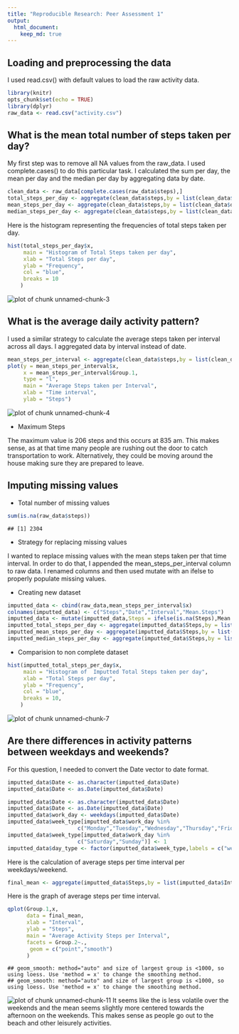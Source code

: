 ```yaml
---
title: "Reproducible Research: Peer Assessment 1"
output: 
  html_document:
    keep_md: true
---
```


## Loading and preprocessing the data
I used read.csv() with default values to load the raw activity data.


```r
library(knitr)
opts_chunk$set(echo = TRUE)
library(dplyr)
raw_data <- read.csv("activity.csv")
```

## What is the mean total number of steps taken per day?

My first step was to remove all NA values from the raw_data. I used complete.cases() to do this particular task.
I calculated the sum per day, the mean per day and the median per day by aggregating data by date.


```r
clean_data <- raw_data[complete.cases(raw_data$steps),]
total_steps_per_day <- aggregate(clean_data$steps,by = list(clean_data$date),FUN = sum)
mean_steps_per_day <- aggregate(clean_data$steps,by = list(clean_data$date),FUN = mean)
median_steps_per_day <- aggregate(clean_data$steps,by = list(clean_data$date),FUN = median)
```

Here is the histogram representing the frequencies of total steps taken per day.

```r
hist(total_steps_per_day$x,
     main = "Histogram of Total Steps taken per day",
     xlab = "Total Steps per day",
     ylab = "Frequency",
     col = "blue",
     breaks = 10
    )
```

![plot of chunk unnamed-chunk-3](figure/unnamed-chunk-3-1.png) 

## What is the average daily activity pattern?

I used a similar strategy to calculate the average steps taken per interval across all days. 
I aggregated data by interval instead of date.


```r
mean_steps_per_interval <- aggregate(clean_data$steps,by = list(clean_data$interval),FUN = mean)
plot(y = mean_steps_per_interval$x, 
     x = mean_steps_per_interval$Group.1,
     type = "l",
     main = "Average Steps taken per Interval",
     xlab = "Time interval",
     ylab = "Steps")
```

![plot of chunk unnamed-chunk-4](figure/unnamed-chunk-4-1.png) 

* Maximum Steps

The maximum value is 206 steps and this occurs at 835 am. This makes sense, as at that time many people are rushing
out the door to catch transportation to work. Alternatively, they could be moving around the house making sure they
are prepared to leave.

## Imputing missing values

* Total number of missing values


```r
sum(is.na(raw_data$steps))
```

```
## [1] 2304
```

* Strategy for replacing missing values

I wanted to replace missing values with the mean steps taken per that time interval. In order to 
do that, I appended the mean_steps_per_interval column to raw data. I renamed columns and then used 
mutate with an ifelse to properly populate missing values.

* Creating new dataset


```r
imputted_data <- cbind(raw_data,mean_steps_per_interval$x)
colnames(imputted_data) <- c("Steps","Date","Interval","Mean.Steps")
imputted_data <- mutate(imputted_data,Steps = ifelse(is.na(Steps),Mean.Steps,Steps))
imputted_total_steps_per_day <- aggregate(imputted_data$Steps,by = list(imputted_data$Date),FUN = sum)
imputted_mean_steps_per_day <- aggregate(imputted_data$Steps,by = list(imputted_data$Date),FUN = mean)
imputted_median_steps_per_day <- aggregate(imputted_data$Steps,by = list(imputted_data$Date),FUN = median)
```

* Comparision to non complete dataset


```r
hist(imputted_total_steps_per_day$x,
     main = "Histogram of  Imputted Total Steps taken per day",
     xlab = "Total Steps per day",
     ylab = "Frequency",
     col = "blue",
     breaks = 10,
    )
```

![plot of chunk unnamed-chunk-7](figure/unnamed-chunk-7-1.png) 


## Are there differences in activity patterns between weekdays and weekends?

For this question, I needed to convert the Date vector to date format.

```r
imputted_data$Date <- as.character(imputted_data$Date)
imputted_data$Date <- as.Date(imputted_data$Date)
```



```r
imputted_data$Date <- as.character(imputted_data$Date)
imputted_data$Date <- as.Date(imputted_data$Date)
imputted_data$work_day <- weekdays(imputted_data$Date)
imputted_data$week_type[imputted_data$work_day %in% 
                      c("Monday","Tuesday","Wednesday","Thursday","Friday")] <- 0
imputted_data$week_type[imputted_data$work_day %in% 
                      c("Saturday","Sunday")] <- 1
imputted_data$day_type <- factor(imputted_data$week_type,labels = c("weekday","weekend"))
```

Here is the calculation of average steps per time interval per weekdays/weekend.


```r
final_mean <- aggregate(imputted_data$Steps,by = list(imputted_data$Interval,imputted_data$day_type),FUN = mean)
```

Here is the graph of average steps per time interval. 

```r
qplot(Group.1,x,
      data = final_mean,
      xlab = "Interval",
      ylab = "Steps",
      main = "Average Activity Steps per Interval",
      facets = Group.2~.,
       geom = c("point","smooth")
      )
```

```
## geom_smooth: method="auto" and size of largest group is <1000, so using loess. Use 'method = x' to change the smoothing method.
## geom_smooth: method="auto" and size of largest group is <1000, so using loess. Use 'method = x' to change the smoothing method.
```

![plot of chunk unnamed-chunk-11](figure/unnamed-chunk-11-1.png) 
It seems like the is less volatile over the weekends and the 
mean seems slightly more centered towards the afternoon on the weekends. This
makes sense as people go out to the beach and other leisurely activities.



